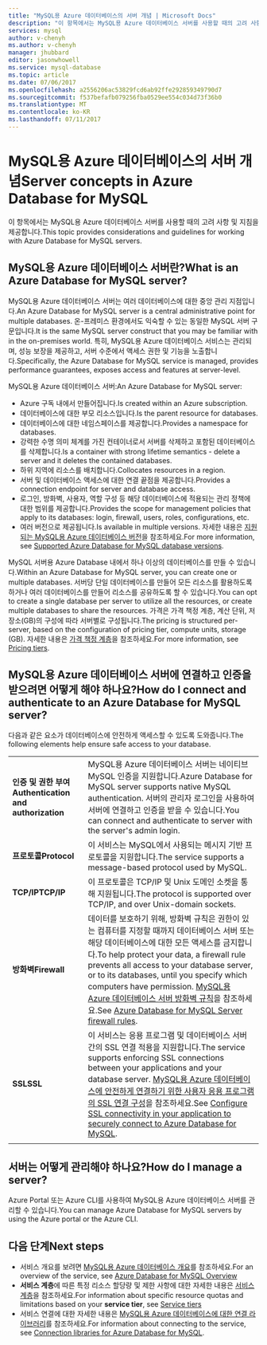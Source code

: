 ```yaml
---
title: "MySQL용 Azure 데이터베이스의 서버 개념 | Microsoft Docs"
description: "이 항목에서는 MySQL용 Azure 데이터베이스 서버를 사용할 때의 고려 사항 및 지침을 제공합니다."
services: mysql
author: v-chenyh
ms.author: v-chenyh
manager: jhubbard
editor: jasonwhowell
ms.service: mysql-database
ms.topic: article
ms.date: 07/06/2017
ms.openlocfilehash: a2556206ac53829fcd6ab92ffe292859349790d7
ms.sourcegitcommit: f537befafb079256fba0529ee554c034d73f36b0
ms.translationtype: MT
ms.contentlocale: ko-KR
ms.lasthandoff: 07/11/2017
---
```

# <a name="server-concepts-in-azure-database-for-mysql"></a><span data-ttu-id="b52e8-103">MySQL용 Azure 데이터베이스의 서버 개념</span><span class="sxs-lookup"><span data-stu-id="b52e8-103">Server concepts in Azure Database for MySQL</span></span>
<span data-ttu-id="b52e8-104">이 항목에서는 MySQL용 Azure 데이터베이스 서버를 사용할 때의 고려 사항 및 지침을 제공합니다.</span><span class="sxs-lookup"><span data-stu-id="b52e8-104">This topic provides considerations and guidelines for working with Azure Database for MySQL servers.</span></span>

## <a name="what-is-an-azure-database-for-mysql-server"></a><span data-ttu-id="b52e8-105">MySQL용 Azure 데이터베이스 서버란?</span><span class="sxs-lookup"><span data-stu-id="b52e8-105">What is an Azure Database for MySQL server?</span></span>

<span data-ttu-id="b52e8-106">MySQL용 Azure 데이터베이스 서버는 여러 데이터베이스에 대한 중앙 관리 지점입니다.</span><span class="sxs-lookup"><span data-stu-id="b52e8-106">An Azure Database for MySQL server is a central administrative point for multiple databases.</span></span> <span data-ttu-id="b52e8-107">온-프레미스 환경에서도 익숙할 수 있는 동일한 MySQL 서버 구문입니다.</span><span class="sxs-lookup"><span data-stu-id="b52e8-107">It is the same MySQL server construct that you may be familiar with in the on-premises world.</span></span> <span data-ttu-id="b52e8-108">특히, MySQL용 Azure 데이터베이스 서비스는 관리되며, 성능 보장을 제공하고, 서버 수준에서 액세스 권한 및 기능을 노출합니다.</span><span class="sxs-lookup"><span data-stu-id="b52e8-108">Specifically, the Azure Database for MySQL service is managed, provides performance guarantees, exposes access and features at server-level.</span></span>

<span data-ttu-id="b52e8-109">MySQL용 Azure 데이터베이스 서버:</span><span class="sxs-lookup"><span data-stu-id="b52e8-109">An Azure Database for MySQL server:</span></span>

- <span data-ttu-id="b52e8-110">Azure 구독 내에서 만들어집니다.</span><span class="sxs-lookup"><span data-stu-id="b52e8-110">Is created within an Azure subscription.</span></span>
- <span data-ttu-id="b52e8-111">데이터베이스에 대한 부모 리소스입니다.</span><span class="sxs-lookup"><span data-stu-id="b52e8-111">Is the parent resource for databases.</span></span>
- <span data-ttu-id="b52e8-112">데이터베이스에 대한 네임스페이스를 제공합니다.</span><span class="sxs-lookup"><span data-stu-id="b52e8-112">Provides a namespace for databases.</span></span>
- <span data-ttu-id="b52e8-113">강력한 수명 의미 체계를 가진 컨테이너로서 서버를 삭제하고 포함된 데이터베이스를 삭제합니다.</span><span class="sxs-lookup"><span data-stu-id="b52e8-113">Is a container with strong lifetime semantics - delete a server and it deletes the contained databases.</span></span>
- <span data-ttu-id="b52e8-114">하위 지역에 리소스를 배치합니다.</span><span class="sxs-lookup"><span data-stu-id="b52e8-114">Collocates resources in a region.</span></span>
- <span data-ttu-id="b52e8-115">서버 및 데이터베이스 액세스에 대한 연결 끝점을 제공합니다.</span><span class="sxs-lookup"><span data-stu-id="b52e8-115">Provides a connection endpoint for server and database access.</span></span>
- <span data-ttu-id="b52e8-116">로그인, 방화벽, 사용자, 역할 구성 등 해당 데이터베이스에 적용되는 관리 정책에 대한 범위를 제공합니다.</span><span class="sxs-lookup"><span data-stu-id="b52e8-116">Provides the scope for management policies that apply to its databases: login, firewall, users, roles, configurations, etc.</span></span>
- <span data-ttu-id="b52e8-117">여러 버전으로 제공됩니다.</span><span class="sxs-lookup"><span data-stu-id="b52e8-117">Is available in multiple versions.</span></span> <span data-ttu-id="b52e8-118">자세한 내용은 [지원되는 MySQL용 Azure 데이터베이스 버전](./concepts-supported-versions.md)을 참조하세요.</span><span class="sxs-lookup"><span data-stu-id="b52e8-118">For more information, see [Supported Azure Database for MySQL database versions](./concepts-supported-versions.md).</span></span>

<span data-ttu-id="b52e8-119">MySQL 서버용 Azure Database 내에서 하나 이상의 데이터베이스를 만들 수 있습니다.</span><span class="sxs-lookup"><span data-stu-id="b52e8-119">Within an Azure Database for MySQL server, you can create one or multiple databases.</span></span> <span data-ttu-id="b52e8-120">서버당 단일 데이터베이스를 만들어 모든 리소스를 활용하도록 하거나 여러 데이터베이스를 만들어 리소스를 공유하도록 할 수 있습니다.</span><span class="sxs-lookup"><span data-stu-id="b52e8-120">You can opt to create a single database per server to utilize all the resources, or create multiple databases to share the resources.</span></span> <span data-ttu-id="b52e8-121">가격은 가격 책정 계층, 계산 단위, 저장소(GB)의 구성에 따라 서버별로 구성됩니다.</span><span class="sxs-lookup"><span data-stu-id="b52e8-121">The pricing is structured per-server, based on the configuration of pricing tier, compute units, storage (GB).</span></span> <span data-ttu-id="b52e8-122">자세한 내용은 [가격 책정 계층](./concepts-service-tiers.md)을 참조하세요.</span><span class="sxs-lookup"><span data-stu-id="b52e8-122">For more information, see [Pricing tiers](./concepts-service-tiers.md).</span></span>

## <a name="how-do-i-connect-and-authenticate-to-an-azure-database-for-mysql-server"></a><span data-ttu-id="b52e8-123">MySQL용 Azure 데이터베이스 서버에 연결하고 인증을 받으려면 어떻게 해야 하나요?</span><span class="sxs-lookup"><span data-stu-id="b52e8-123">How do I connect and authenticate to an Azure Database for MySQL server?</span></span>

<span data-ttu-id="b52e8-124">다음과 같은 요소가 데이터베이스에 안전하게 액세스할 수 있도록 도와줍니다.</span><span class="sxs-lookup"><span data-stu-id="b52e8-124">The following elements help ensure safe access to your database.</span></span>

|||
| :-- | :-- |
| <span data-ttu-id="b52e8-125">**인증 및 권한 부여**</span><span class="sxs-lookup"><span data-stu-id="b52e8-125">**Authentication and authorization**</span></span> | <span data-ttu-id="b52e8-126">MySQL용 Azure 데이터베이스 서버는 네이티브 MySQL 인증을 지원합니다.</span><span class="sxs-lookup"><span data-stu-id="b52e8-126">Azure Database for MySQL server supports native MySQL authentication.</span></span> <span data-ttu-id="b52e8-127">서버의 관리자 로그인을 사용하여 서버에 연결하고 인증을 받을 수 있습니다.</span><span class="sxs-lookup"><span data-stu-id="b52e8-127">You can connect and authenticate to server with the server's admin login.</span></span> |
| <span data-ttu-id="b52e8-128">**프로토콜**</span><span class="sxs-lookup"><span data-stu-id="b52e8-128">**Protocol**</span></span> | <span data-ttu-id="b52e8-129">이 서비스는 MySQL에서 사용되는 메시지 기반 프로토콜을 지원합니다.</span><span class="sxs-lookup"><span data-stu-id="b52e8-129">The service supports a message-based protocol used by MySQL.</span></span> |
| <span data-ttu-id="b52e8-130">**TCP/IP**</span><span class="sxs-lookup"><span data-stu-id="b52e8-130">**TCP/IP**</span></span> | <span data-ttu-id="b52e8-131">이 프로토콜은 TCP/IP 및 Unix 도메인 소켓을 통해 지원됩니다.</span><span class="sxs-lookup"><span data-stu-id="b52e8-131">The protocol is supported over TCP/IP, and over Unix-domain sockets.</span></span> |
| <span data-ttu-id="b52e8-132">**방화벽**</span><span class="sxs-lookup"><span data-stu-id="b52e8-132">**Firewall**</span></span> | <span data-ttu-id="b52e8-133">데이터를 보호하기 위해, 방화벽 규칙은 권한이 있는 컴퓨터를 지정할 때까지 데이터베이스 서버 또는 해당 데이터베이스에 대한 모든 액세스를 금지합니다.</span><span class="sxs-lookup"><span data-stu-id="b52e8-133">To help protect your data, a firewall rule prevents all access to your database server, or to its databases, until you specify which computers have permission.</span></span> <span data-ttu-id="b52e8-134">[MySQL용 Azure 데이터베이스 서버 방화벽 규칙](./concepts-firewall-rules.md)을 참조하세요.</span><span class="sxs-lookup"><span data-stu-id="b52e8-134">See [Azure Database for MySQL Server firewall rules](./concepts-firewall-rules.md).</span></span> |
| <span data-ttu-id="b52e8-135">**SSL**</span><span class="sxs-lookup"><span data-stu-id="b52e8-135">**SSL**</span></span> | <span data-ttu-id="b52e8-136">이 서비스는 응용 프로그램 및 데이터베이스 서버 간의 SSL 연결 적용을 지원합니다.</span><span class="sxs-lookup"><span data-stu-id="b52e8-136">The service supports enforcing SSL connections between your applications and your database server.</span></span>  <span data-ttu-id="b52e8-137">[MySQL용 Azure 데이터베이스에 안전하게 연결하기 위한 사용자 응용 프로그램의 SSL 연결 구성](./howto-configure-ssl.md)을 참조하세요.</span><span class="sxs-lookup"><span data-stu-id="b52e8-137">See [Configure SSL connectivity in your application to securely connect to Azure Database for MySQL](./howto-configure-ssl.md).</span></span> |
|||

## <a name="how-do-i-manage-a-server"></a><span data-ttu-id="b52e8-138">서버는 어떻게 관리해야 하나요?</span><span class="sxs-lookup"><span data-stu-id="b52e8-138">How do I manage a server?</span></span>
<span data-ttu-id="b52e8-139">Azure Portal 또는 Azure CLI를 사용하여 MySQL용 Azure 데이터베이스 서버를 관리할 수 있습니다.</span><span class="sxs-lookup"><span data-stu-id="b52e8-139">You can manage Azure Database for MySQL servers by using the Azure portal or the Azure CLI.</span></span>

## <a name="next-steps"></a><span data-ttu-id="b52e8-140">다음 단계</span><span class="sxs-lookup"><span data-stu-id="b52e8-140">Next steps</span></span>
- <span data-ttu-id="b52e8-141">서비스 개요를 보려면 [MySQL용 Azure 데이터베이스 개요](./overview.md)를 참조하세요.</span><span class="sxs-lookup"><span data-stu-id="b52e8-141">For an overview of the service, see [Azure Database for MySQL Overview](./overview.md)</span></span>
- <span data-ttu-id="b52e8-142">**서비스 계층**에 따른 특정 리소스 할당량 및 제한 사항에 대한 자세한 내용은 [서비스 계층](./concepts-service-tiers.md)을 참조하세요.</span><span class="sxs-lookup"><span data-stu-id="b52e8-142">For information about specific resource quotas and limitations based on your **service tier**, see [Service tiers](./concepts-service-tiers.md)</span></span>
- <span data-ttu-id="b52e8-143">서비스 연결에 대한 자세한 내용은 [MySQL용 Azure 데이터베이스에 대한 연결 라이브러리](./concepts-connection-libraries.md)를 참조하세요.</span><span class="sxs-lookup"><span data-stu-id="b52e8-143">For information about connecting to the service, see [Connection libraries for Azure Database for MySQL](./concepts-connection-libraries.md).</span></span>

